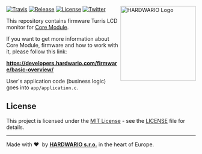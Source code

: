 <a href="https://www.hardwario.com/"><img src="https://www.hardwario.com/ci/assets/hw-logo.svg" width="200" alt="HARDWARIO Logo" align="right"></a>

[![Travis](https://img.shields.io/travis/bigclownprojects/bcf-radio-turris-lcd-monitor/master.svg)](https://travis-ci.org/bigclownprojects/bcf-radio-turris-lcd-monitor)
[![Release](https://img.shields.io/github/release/bigclownprojects/bcf-radio-turris-lcd-monitor.svg)](https://github.com/bigclownprojects/bcf-radio-turris-lcd-monitor/releases)
[![License](https://img.shields.io/github/license/bigclownprojects/bcf-radio-turris-lcd-monitor.svg)](https://github.com/bigclownprojects/bcf-radio-turris-lcd-monitor/blob/master/LICENSE)
[![Twitter](https://img.shields.io/twitter/follow/hardwario_en.svg?style=social&label=Follow)](https://twitter.com/hardwario_en)

This repository contains firmware Turris LCD monitor for [Core Module](https://shop.bigclown.com/core-module).

If you want to get more information about Core Module, firmware and how to work with it, please follow this link:

**https://developers.hardwario.com/firmware/basic-overview/**

User's application code (business logic) goes into `app/application.c`.

## License

This project is licensed under the [MIT License](https://opensource.org/licenses/MIT/) - see the [LICENSE](LICENSE) file for details.

---

Made with &#x2764;&nbsp; by [**HARDWARIO s.r.o.**](https://www.hardwario.com/) in the heart of Europe.

